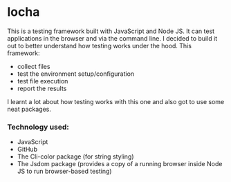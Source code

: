 # locha
 This is a testing framework built with JavaScript and Node JS. It can test applications in the browser and via the command line. I decided to build it out to better understand how testing works under the hood. This framework:
 - collect files
 - test the environment setup/configuration
 - test file execution 
 - report the results

I learnt a lot about how testing works with this one and also got to use some neat packages. 
 

<h3>Technology used:</h3>

- JavaScript
- GitHub
- The Cli-color package (for string styling)
- The Jsdom package (provides a copy of a running browser inside Node JS to run browser-based testing)






